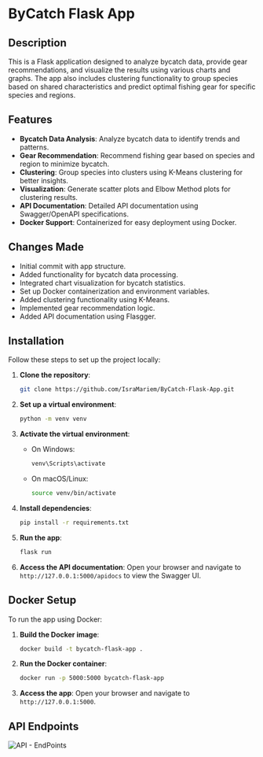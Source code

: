 
# ByCatch Flask App

## Description
This is a Flask application designed to analyze bycatch data, provide gear recommendations, and visualize the results using various charts and graphs. The app also includes clustering functionality to group species based on shared characteristics and predict optimal fishing gear for specific species and regions.

## Features
- **Bycatch Data Analysis**: Analyze bycatch data to identify trends and patterns.
- **Gear Recommendation**: Recommend fishing gear based on species and region to minimize bycatch.
- **Clustering**: Group species into clusters using K-Means clustering for better insights.
- **Visualization**: Generate scatter plots and Elbow Method plots for clustering results.
- **API Documentation**: Detailed API documentation using Swagger/OpenAPI specifications.
- **Docker Support**: Containerized for easy deployment using Docker.

## Changes Made
- Initial commit with app structure.
- Added functionality for bycatch data processing.
- Integrated chart visualization for bycatch statistics.
- Set up Docker containerization and environment variables.
- Added clustering functionality using K-Means.
- Implemented gear recommendation logic.
- Added API documentation using Flasgger.

## Installation
Follow these steps to set up the project locally:

1. **Clone the repository**:
   ```bash
   git clone https://github.com/IsraMariem/ByCatch-Flask-App.git
   ```

2. **Set up a virtual environment**:
   ```bash
   python -m venv venv
   ```

3. **Activate the virtual environment**:
   - On Windows:
     ```bash
     venv\Scripts\activate
     ```
   - On macOS/Linux:
     ```bash
     source venv/bin/activate
     ```

4. **Install dependencies**:
   ```bash
   pip install -r requirements.txt
   ```

5. **Run the app**:
   ```bash
   flask run
   ```

6. **Access the API documentation**:
   Open your browser and navigate to `http://127.0.0.1:5000/apidocs` to view the Swagger UI.

## Docker Setup
To run the app using Docker:

1. **Build the Docker image**:
   ```bash
   docker build -t bycatch-flask-app .
   ```

2. **Run the Docker container**:
   ```bash
   docker run -p 5000:5000 bycatch-flask-app
   ```

3. **Access the app**:
   Open your browser and navigate to `http://127.0.0.1:5000`.


## API Endpoints

![API - EndPoints](https://github.com/user-attachments/assets/75d9f51b-8b22-4b9a-a0a1-5c5161e7b4a7)

